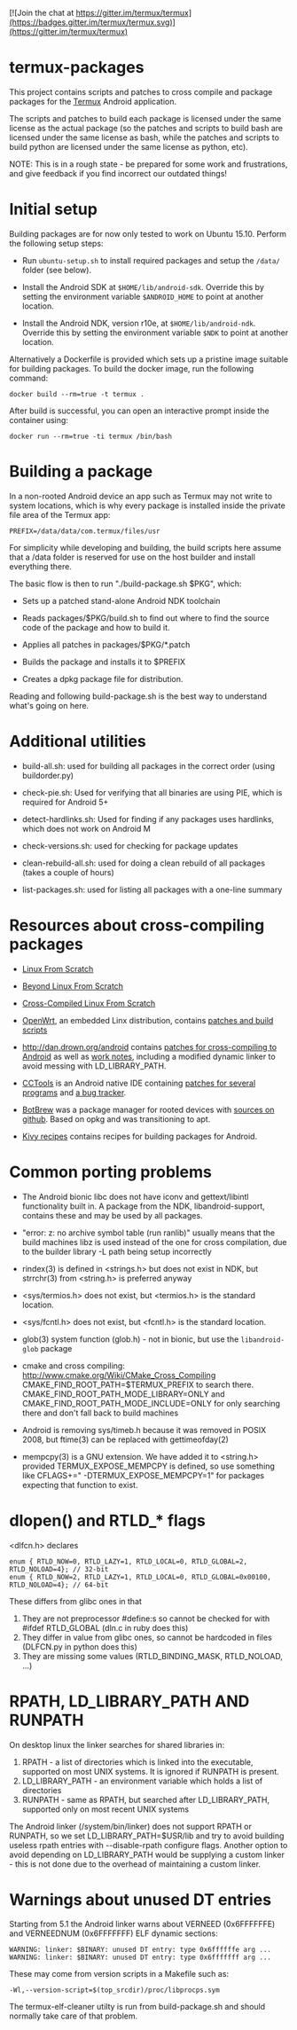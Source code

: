 [![Join the chat at https://gitter.im/termux/termux](https://badges.gitter.im/termux/termux.svg)](https://gitter.im/termux/termux)

termux-packages
===============
This project contains scripts and patches to cross compile and package packages for
the [Termux](http://termux.com/) Android application.

The scripts and patches to build each package is licensed under the same license as
the actual package (so the patches and scripts to build bash are licensed under
the same license as bash, while the patches and scripts to build python are licensed
under the same license as python, etc).

NOTE: This is in a rough state - be prepared for some work and frustrations, and give
feedback if you find incorrect our outdated things!

Initial setup
=============
Building packages are for now only tested to work on Ubuntu 15.10. Perform the following
setup steps:

* Run `ubuntu-setup.sh` to install required packages and setup the `/data/` folder (see below).

* Install the Android SDK at `$HOME/lib/android-sdk`. Override this by setting the environment
variable `$ANDROID_HOME` to point at another location.

* Install the Android NDK, version r10e, at `$HOME/lib/android-ndk`. Override this by setting
the environment variable `$NDK` to point at another location.

Alternatively a Dockerfile is provided which sets up a pristine image
suitable for building packages. To build the docker image, run the
following command:

    docker build --rm=true -t termux .

After build is successful, you can open an interactive prompt inside the
container using:

    docker run --rm=true -ti termux /bin/bash


Building a package
==================
In a non-rooted Android device an app such as Termux may not write to system locations,
which is why every package is installed inside the private file area of the Termux app:

    PREFIX=/data/data/com.termux/files/usr

For simplicity while developing and building, the build scripts here assume that a /data
folder is reserved for use on the host builder and install everything there.

The basic flow is then to run "./build-package.sh $PKG", which:
* Sets up a patched stand-alone Android NDK toolchain

* Reads packages/$PKG/build.sh to find out where to find the source code of the  package and how to build it.

* Applies all patches in packages/$PKG/\*.patch

* Builds the package and installs it to $PREFIX

* Creates a dpkg package file for distribution.

Reading and following build-package.sh is the best way to understand what's going on here.


Additional utilities
====================
* build-all.sh: used for building all packages in the correct order (using buildorder.py)

* check-pie.sh: Used for verifying that all binaries are using PIE, which is required for Android 5+

* detect-hardlinks.sh: Used for finding if any packages uses hardlinks, which does not work on Android M

* check-versions.sh: used for checking for package updates

* clean-rebuild-all.sh: used for doing a clean rebuild of all packages (takes a couple of hours)
	
* list-packages.sh: used for listing all packages with a one-line summary


Resources about cross-compiling packages
========================================
* [Linux From Scratch](http://www.linuxfromscratch.org/blfs/view/svn/index.html)

* [Beyond Linux From Scratch](http://www.linuxfromscratch.org/blfs/view/svn/)

* [Cross-Compiled Linux From Scratch](http://cross-lfs.org/view/svn/x86_64-64/)

* [OpenWrt](https://openwrt.org/), an embedded Linx distribution, contains [patches and build scripts](https://dev.openwrt.org/browser/packages)

* http://dan.drown.org/android contains [patches for cross-compiling to Android](http://dan.drown.org/android/src/) as well as [work notes](http://dan.drown.org/android/worknotes.html), including a modified dynamic linker to avoid messing with LD_LIBRARY_PATH.

* [CCTools](http://cctools.info/index.php?title=Main_Page) is an Android native IDE containing [patches for several programs](https://code.google.com/p/cctools/source/browse/#svn%2Ftrunk%2Fcctools-repo%2Fpatches) and [a bug tracker](https://code.google.com/p/cctools/issues/list).

* [BotBrew](http://botbrew.com/) was a package manager for rooted devices with [sources on github](https://github.com/jyio/botbrew). Based on opkg and was transitioning to apt.

* [Kivy recipes](https://github.com/kivy/python-for-android/tree/master/recipes) contains recipes for building packages for Android.


Common porting problems
=======================
* The Android bionic libc does not have iconv and gettext/libintl functionality built in. A package from the NDK, libandroid-support,
contains these and may be used by all packages.

* "error: z: no archive symbol table (run ranlib)" usually means that the build machines libz is used instead of the one for cross compilation, due to the builder library -L path being setup incorrectly

* rindex(3) is defined in &lt;strings.h&gt; but does not exist in NDK, but strrchr(3) from &lt;string.h&gt; is preferred anyway

* &lt;sys/termios.h&gt; does not exist, but &lt;termios.h&gt; is the standard location.

* &lt;sys/fcntl.h&gt; does not exist, but &lt;fcntl.h&gt; is the standard location.

* glob(3) system function (glob.h) - not in bionic, but use the `libandroid-glob` package

* cmake and cross compiling: http://www.cmake.org/Wiki/CMake_Cross_Compiling
  CMAKE_FIND_ROOT_PATH=$TERMUX_PREFIX to search there.
  CMAKE_FIND_ROOT_PATH_MODE_LIBRARY=ONLY and
  CMAKE_FIND_ROOT_PATH_MODE_INCLUDE=ONLY
  for only searching there and don't fall back to build machines

* Android is removing sys/timeb.h because it was removed in POSIX 2008, but ftime(3) can be replaced with gettimeofday(2)

* mempcpy(3) is a GNU extension. We have added it to &lt;string.h&gt; provided TERMUX_EXPOSE_MEMPCPY is defined,
  so use something like CFLAGS+=" -DTERMUX_EXPOSE_MEMPCPY=1" for packages expecting that function to exist.


dlopen() and RTLD&#95;&#42; flags
=================================
&lt;dlfcn.h&gt; declares

    enum { RTLD_NOW=0, RTLD_LAZY=1, RTLD_LOCAL=0, RTLD_GLOBAL=2,       RTLD_NOLOAD=4}; // 32-bit
    enum { RTLD_NOW=2, RTLD_LAZY=1, RTLD_LOCAL=0, RTLD_GLOBAL=0x00100, RTLD_NOLOAD=4}; // 64-bit

These differs from glibc ones in that

1. They are not preprocessor #define:s so cannot be checked for with #ifdef RTLD_GLOBAL (dln.c in ruby does this)
2. They differ in value from glibc ones, so cannot be hardcoded in files (DLFCN.py in python does this)
3. They are missing some values (RTLD_BINDING_MASK, RTLD_NOLOAD, ...)


RPATH, LD_LIBRARY_PATH AND RUNPATH
==================================
On desktop linux the linker searches for shared libraries in:

1. RPATH - a list of directories which is linked into the executable, supported on most UNIX systems. It is ignored if RUNPATH is present.
2. LD_LIBRARY_PATH - an environment variable which holds a list of directories
3. RUNPATH - same as RPATH, but searched after LD_LIBRARY_PATH, supported only on most recent UNIX systems

The Android linker (/system/bin/linker) does not support RPATH or RUNPATH, so we set LD_LIBRARY_PATH=$USR/lib and try to avoid building useless rpath entries with --disable-rpath configure flags. Another option to avoid depending on LD_LIBRARY_PATH would be supplying a custom linker - this is not done due to the overhead of maintaining a custom linker.


Warnings about unused DT entries
================================
Starting from 5.1 the Android linker warns about VERNEED (0x6FFFFFFE) and VERNEEDNUM (0x6FFFFFFF) ELF dynamic sections:

    WARNING: linker: $BINARY: unused DT entry: type 0x6ffffffe arg ...
    WARNING: linker: $BINARY: unused DT entry: type 0x6fffffff arg ...
These may come from version scripts in a Makefile such as:

    -Wl,--version-script=$(top_srcdir)/proc/libprocps.sym
The termux-elf-cleaner utilty is run from build-package.sh and should normally take care of that problem.
